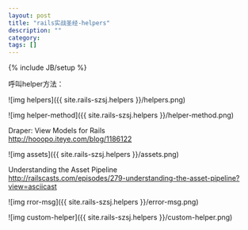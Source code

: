 ```yaml
---
layout: post
title: "rails实战圣经-helpers"
description: ""
category: 
tags: []
---
```

{% include JB/setup %}

呼叫helper方法：  

![img helpers]({{ site.rails-szsj.helpers }}/helpers.png)

![img helper-method]({{ site.rails-szsj.helpers }}/helper-method.png)

Draper: View Models for Rails  
<http://hooopo.iteye.com/blog/1186122>


![img assets]({{ site.rails-szsj.helpers }}/assets.png)

Understanding the Asset Pipeline  
<http://railscasts.com/episodes/279-understanding-the-asset-pipeline?view=asciicast>

![img rror-msg]({{ site.rails-szsj.helpers }}/error-msg.png)

![img custom-helper]({{ site.rails-szsj.helpers }}/custom-helper.png)

